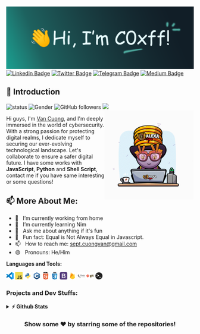 ![alt text](https://github.com/C0xff/C0xff/blob/main/header.png?raw=True)
[![Linkedin Badge](https://img.shields.io/badge/LinkedIn-0077B5?style=for-the-badge&logo=linkedin&logoColor=white)](https://linkedin.com/in/c0xff)
[![Twitter Badge](https://img.shields.io/badge/Twitter-1DA1F2?style=for-the-badge&logo=twitter&logoColor=white)](https://twitter.com/c0xff)
[![Telegram Badge](https://img.shields.io/badge/Telegram-2CA5E0?style=for-the-badge&logo=telegram&logoColor=white)](https://t.me/julonao_vnx0)
[![Medium Badge](https://img.shields.io/badge/Medium-12100E?style=for-the-badge&logo=medium&logoColor=white)](https://medium.com/@sept.cuongvan)
## 👋 Introduction
![status](https://img.shields.io/badge/status-up-brightgreen) 
![Gender](https://img.shields.io/badge/gender-%F0%9F%A4%B5-lightgrey)
![GitHub followers](https://img.shields.io/github/followers/C0xff?label=Follow&style=social)
![](https://visitor-badge.lithub.cc/badge?page_id=github.com/C0xff)
<img align="right" alt="GIF" src="https://github.com/C0xff/C0xff/blob/main/code.gif" width="240px"/>

Hi guys, I'm [Van Cuong](https://github.com/C0xff), and I'm deeply immersed in the world of cybersecurity. With a strong passion for protecting digital realms, I dedicate myself to securing our ever-evolving technological landscape. Let's collaborate to ensure a safer digital future.
I have some works with **JavaScript**, **Python** and **Shell Script**, contact me if you have same interesting or some questions!

## 📫 More About Me:
- 🔭 &nbsp; I’m currently working from home
- 🌱 &nbsp; I’m currently learning Nim
- 💬 &nbsp; Ask me about anything if it's fun
- 👾 &nbsp; Fun fact: Equal is Not Always Equal in Javascript.
- 📫 &nbsp; How to reach me: sept.cuongvan@gmail.com
- 😄 &nbsp; Pronouns: He/Him

**Languages and Tools:**
<br>

<code><img height="20" src="https://raw.githubusercontent.com/github/explore/80688e429a7d4ef2fca1e82350fe8e3517d3494d/topics/visual-studio-code/visual-studio-code.png"></code>
<code><img height="20" src="https://raw.githubusercontent.com/github/explore/80688e429a7d4ef2fca1e82350fe8e3517d3494d/topics/javascript/javascript.png"></code>
<code><img height="20" src="https://raw.githubusercontent.com/github/explore/80688e429a7d4ef2fca1e82350fe8e3517d3494d/topics/python/python.png"></code>
<code><img height="20" src="https://raw.githubusercontent.com/github/explore/80688e429a7d4ef2fca1e82350fe8e3517d3494d/topics/cpp/cpp.png"></code>
<code><img height = "20" src = "https://raw.githubusercontent.com/github/explore/80688e429a7d4ef2fca1e82350fe8e3517d3494d/topics/html/html.png"></code>
<code><img height = "20" src = "https://raw.githubusercontent.com/github/explore/80688e429a7d4ef2fca1e82350fe8e3517d3494d/topics/css/css.png"></code>
<code><img height = "20" src = "https://raw.githubusercontent.com/github/explore/80688e429a7d4ef2fca1e82350fe8e3517d3494d/topics/bootstrap/bootstrap.png"></code>
<code><img height="20" src="https://raw.githubusercontent.com/github/explore/80688e429a7d4ef2fca1e82350fe8e3517d3494d/topics/firebase/firebase.png"></code>
<code><img height="20" src="https://raw.githubusercontent.com/github/explore/80688e429a7d4ef2fca1e82350fe8e3517d3494d/topics/flask/flask.png"></code>
<code><img height="20" src="https://raw.githubusercontent.com/github/explore/80688e429a7d4ef2fca1e82350fe8e3517d3494d/topics/git/git.png"></code>
<code><img height="20" src="https://raw.githubusercontent.com/github/explore/80688e429a7d4ef2fca1e82350fe8e3517d3494d/topics/terminal/terminal.png"></code>

### Projects and Dev Stuffs:

<details>	
  <summary><b>⚡ Github Stats</b></summary>
  <p align="center"> <img height="180em" src="https://github-readme-stats.vercel.app/api?username=C0xff&show_icons=true&hide_border=true&&count_private=true&include_all_commits=true&theme=merko" />
</details>

<div align="center">

### Show some ❤️ by starring some of the repositories!
</div>
